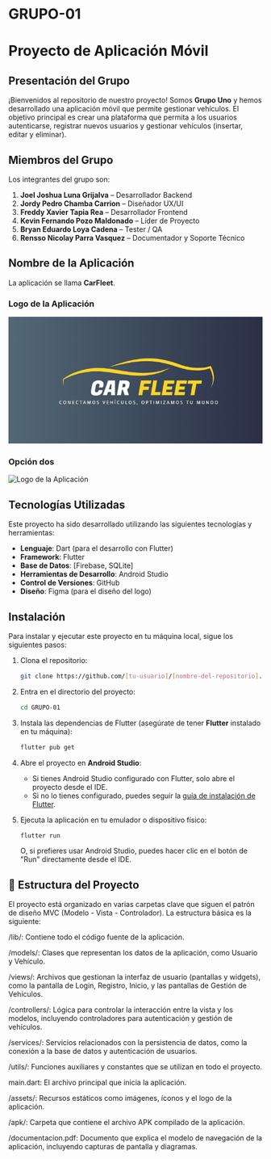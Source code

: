 # GRUPO-01

# Proyecto de Aplicación Móvil

## Presentación del Grupo

¡Bienvenidos al repositorio de nuestro proyecto! Somos **Grupo Uno** y hemos desarrollado una aplicación móvil que permite gestionar vehículos. El objetivo principal es crear una plataforma que permita a los usuarios autenticarse, registrar nuevos usuarios y gestionar vehículos (insertar, editar y eliminar).

## Miembros del Grupo

Los integrantes del grupo son:

1. **Joel Joshua Luna Grijalva** – Desarrollador Backend  
2. **Jordy Pedro Chamba Carrion** – Diseñador UX/UI  
3. **Freddy Xavier Tapia Rea** – Desarrollador Frontend  
4. **Kevin Fernando Pozo Maldonado** – Líder de Proyecto  
5. **Bryan Eduardo Loya Cadena** – Tester / QA  
6. **Rensso Nicolay Parra Vasquez** – Documentador y Soporte Técnico  

## Nombre de la Aplicación

La aplicación se llama **CarFleet**. 

### Logo de la Aplicación

![Logo de la Aplicación](https://github.com/25-25-DM/GRUPO-01/blob/main/Logo%20CarFleet.png?raw=true)

### Opción dos

![Logo de la Aplicación](https://echoes.solutions/wp-content/uploads/2022/08/CarFleet.webp)

## Tecnologías Utilizadas

Este proyecto ha sido desarrollado utilizando las siguientes tecnologías y herramientas:

- **Lenguaje**: Dart (para el desarrollo con Flutter)
- **Framework**: Flutter
- **Base de Datos**: [Firebase, SQLite]
- **Herramientas de Desarrollo**: Android Studio
- **Control de Versiones**: GitHub
- **Diseño**: Figma (para el diseño del logo)

## Instalación

Para instalar y ejecutar este proyecto en tu máquina local, sigue los siguientes pasos:

1. Clona el repositorio:

    ```bash
    git clone https://github.com/[tu-usuario]/[nombre-del-repositorio].git
    ```

2. Entra en el directorio del proyecto:

    ```bash
    cd GRUPO-01
    ```

3. Instala las dependencias de Flutter (asegúrate de tener **Flutter** instalado en tu máquina):

    ```bash
    flutter pub get
    ```

4. Abre el proyecto en **Android Studio**:

    - Si tienes Android Studio configurado con Flutter, solo abre el proyecto desde el IDE.
    - Si no lo tienes configurado, puedes seguir la [guía de instalación de Flutter](https://flutter.dev/docs/get-started/install).

5. Ejecuta la aplicación en tu emulador o dispositivo físico:

    ```bash
    flutter run
    ```

    O, si prefieres usar Android Studio, puedes hacer clic en el botón de "Run" directamente desde el IDE.


## 📁 Estructura del Proyecto

El proyecto está organizado en varias carpetas clave que siguen el patrón de diseño MVC (Modelo - Vista - Controlador). La estructura básica es la siguiente:

/lib/: Contiene todo el código fuente de la aplicación.

/models/: Clases que representan los datos de la aplicación, como Usuario y Vehículo.

/views/: Archivos que gestionan la interfaz de usuario (pantallas y widgets), como la pantalla de Login, Registro, Inicio, y las pantallas de Gestión de Vehículos.

/controllers/: Lógica para controlar la interacción entre la vista y los modelos, incluyendo controladores para autenticación y gestión de vehículos.

/services/: Servicios relacionados con la persistencia de datos, como la conexión a la base de datos y autenticación de usuarios.

/utils/: Funciones auxiliares y constantes que se utilizan en todo el proyecto.

main.dart: El archivo principal que inicia la aplicación.

/assets/: Recursos estáticos como imágenes, íconos y el logo de la aplicación.

/apk/: Carpeta que contiene el archivo APK compilado de la aplicación.

/documentacion.pdf: Documento que explica el modelo de navegación de la aplicación, incluyendo capturas de pantalla y diagramas.
